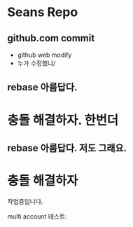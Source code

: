 # Seans Repo
## github.com commit
- github web modify
- 누가 수정했냐/
## rebase 아름답다. 
# 충돌 해결하자. 한번더
## rebase 아름답다. 저도 그래요.
# 충돌 해결하자
작업중입니다.

multi account 테스트:
